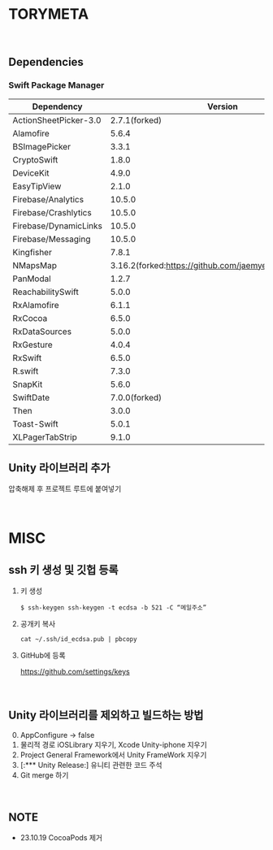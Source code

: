 # TORYMETA

&nbsp;

## Dependencies

### Swift Package Manager
|Dependency|Version|
|---|---|
|ActionSheetPicker-3.0|2.7.1(forked)|
|Alamofire|5.6.4|
|BSImagePicker|3.3.1|
|CryptoSwift|1.8.0|
|DeviceKit|4.9.0|
|EasyTipView|2.1.0|
|Firebase/Analytics|10.5.0|
|Firebase/Crashlytics|10.5.0|
|Firebase/DynamicLinks|10.5.0|
|Firebase/Messaging|10.5.0|
|Kingfisher|7.8.1|
|NMapsMap|3.16.2(forked:https://github.com/jaemyeong/NMapsMap))|
|PanModal|1.2.7|
|ReachabilitySwift|5.0.0|
|RxAlamofire|6.1.1|
|RxCocoa|6.5.0|
|RxDataSources|5.0.0|
|RxGesture|4.0.4|
|RxSwift|6.5.0|
|R.swift|7.3.0|
|SnapKit|5.6.0|
|SwiftDate|7.0.0(forked)|
|Then|3.0.0|
|Toast-Swift|5.0.1|
|XLPagerTabStrip|9.1.0|


## Unity 라이브러리 추가

압축해제 후 프로젝트 루트에 붙여넣기


&nbsp;


# MISC

## ssh 키 생성 및 깃헙 등록

1. 키 생성
    ```
    $ ssh-keygen ssh-keygen -t ecdsa -b 521 -C “메일주소”
    ```

2. 공개키 복사
    ```
    cat ~/.ssh/id_ecdsa.pub | pbcopy
    ```

3. GitHub에 등록

    https://github.com/settings/keys

&nbsp;

## Unity 라이브러리를 제외하고 빌드하는 방법

0. AppConfigure -> false
1. 물리적 경로 iOSLibrary 지우기, Xcode Unity-iphone 지우기
2. Project General Framework에서 Unity FrameWork 지우기
3. [:*** Unity Release:] 유니티 관련한 코드 주석
4. Git merge 하기

&nbsp;

## NOTE
* 23.10.19 CocoaPods 제거